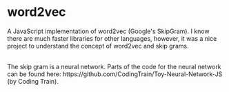 # word2vec
A JavaScript implementation of word2vec (Google's SkipGram).
I know there are much faster libraries for other languages, however, it was a nice project to understand the concept of word2vec and skip grams.

<br>
The skip gram is a neural network. Parts of the code for the neural network can be found here: https://github.com/CodingTrain/Toy-Neural-Network-JS (by Coding Train). 
